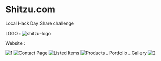 # Shitzu.com
Local Hack Day Share challenge

LOGO :
![shitzu-logo](https://user-images.githubusercontent.com/47170879/113523916-c7062a80-95c8-11eb-8bd9-c0b2280e224f.png)

Website :

![1](https://user-images.githubusercontent.com/47170879/113523933-de451800-95c8-11eb-90f3-624637ddde83.png)
![Contact Page](https://user-images.githubusercontent.com/47170879/113523942-e3a26280-95c8-11eb-9a40-a99c8560540f.png)
![Listed Items](https://user-images.githubusercontent.com/47170879/113523943-e4d38f80-95c8-11eb-800f-ba5e86a2a013.png)
![Products _ Portfolio _ Gallery](https://user-images.githubusercontent.com/47170879/113523945-e56c2600-95c8-11eb-9c75-e066e18ab5e0.png)
![2](https://user-images.githubusercontent.com/47170879/113523946-e604bc80-95c8-11eb-9297-c34c64ca8f78.png)
